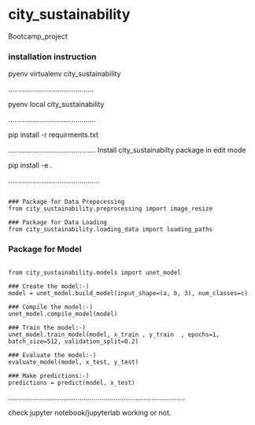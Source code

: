# city_sustainability
Bootcamp_project

### installation instruction

pyenv virtualenv city_sustainability

...........................................


pyenv local city_sustainability

............................................

pip install -r requirments.txt

............................................
Install city_sustainabilty package in edit mode

pip install -e .

..............................................

~~~~~~~

### Package for Data Prepocessing 
from city_sustainability.preprocessing import image_resize

### Package for Data Loading
from city_sustainability.loading_data import loading_paths

~~~~~~~

### Package for Model
~~~~~

from city_sustainability.models import unet_model

### Create the model:-)
model = unet_model.build_model(input_shape=(a, b, 3), num_classes=c)

### Compile the model:-)
unet_model.compile_model(model)

### Train the model:-)
unet_model.train_model(model, x_train , y_train  , epochs=1, batch_size=512, validation_split=0.2)

### Evaluate the model:-)
evaluate_model(model, x_test, y_test)

### Make predictions:-)
predictions = predict(model, x_test)

~~~~~

.........................................................................................


check jupyter notebook/jupyterlab working or not.

####
